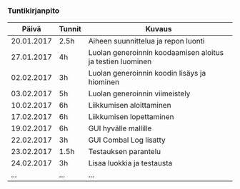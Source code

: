 ### Tuntikirjanpito
Päivä | Tunnit | Kuvaus
--------------- | ----- | ------
20.01.2017 | 2.5h | Aiheen suunnittelua ja repon luonti
27.01.2017 | 4h | Luolan generoinnin koodaamisen aloitus ja testien luominen
02.02.2017 | 3h | Luolan generoinnin koodin lisäys ja hiominen
03.02.2017 | 5h | Luolan generoinnin viimeistely
10.02.2017 | 6h | Liikkumisen aloittaminen
17.02.2017 | 6h | Liikkumisen lopettaminen
19.02.2017 | 6h | GUI hyvälle mallille
22.02.2017 | 3h | GUI Combal Log lisatty
23.02.2017 | 1.5h | Testauksen parantelu
24.02.2017 | 3h | Lisaa luokkia ja testausta
... | ... | ...

